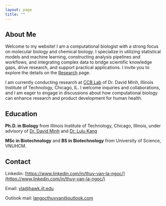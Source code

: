 ```yaml
---
layout: page
title: ""
---
```


## About Me

Welcome to my website! I am a computational biologist with a strong focus on molecular biology and chemical biology. I specialize in utilizing statistical models and machine learning, constructing analysis pipelines and workflows, and integrating complex data to bridge scientific knowledge gaps, drive research, and support practical applications. I invite you to explore the details on the [Research](https://vanngocthuyla.github.io/research) page.

I am currently conducting research at [CCB Lab](https://ccbatiit.github.io/) of Dr. David Minh, Illinois Institute of Technology, Chicago, IL.  I welcome inquiries and collaborations, and I am eager to engage in discussions about how computational biology can enhance research and product development for human health.

## Education

**Ph.D. in Biology** from Illinois Institute of Technology, Chicago, Illinois, under advisory of [Dr. David Minh](https://www.iit.edu/directory/people/david-minh) and [Dr. Lulu Kang](https://www.umass.edu/mathematics-statistics/about/directory/lulu-kang)

**MSc in Biotechnology** and **BS in Biotechnology** from University of Science, VNUHCM.

## Contact 

Linkedin: [https://www.linkedin.com/in/thuy-van-la-ngoc/](https://www.linkedin.com/in/thuy-van-la-ngoc/)

Email: [vla@hawk.iit.edu](vla@hawk.iit.edu)

Outlook mail: [langocthuyvan@outlook.com](langocthuyvan@outlook.com)
